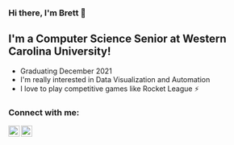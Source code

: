 ### Hi there, I'm Brett 👋

## I'm a Computer Science Senior at Western Carolina University!

- Graduating December 2021
- I'm really interested in Data Visualization and Automation
- I love to play competitive games like Rocket League ⚡

### Connect with me:

[<img align="left" alt="Brett | LinkedIn" width="22px" src="https://cdn.jsdelivr.net/npm/simple-icons@v3/icons/linkedin.svg" />][linkedin]
[<img align="left" alt="Brett | Instagram" width="22px" src="https://cdn.jsdelivr.net/npm/simple-icons@v3/icons/instagram.svg" />][instagram]

<br><br />

[instagram]: https://instagram.com/brettitude/
[linkedin]: https://www.linkedin.com/in/brett-dale/

<!--
**coolbrett/coolbrett** is a ✨ _special_ ✨ repository because its `README.md` (this file) appears on your GitHub profile.

Here are some ideas to get you started:

- 🔭 I’m currently working on ...
- 🌱 I’m currently learning ...
- 👯 I’m looking to collaborate on ...
- 🤔 I’m looking for help with ...
- 💬 Ask me about ...
- 📫 How to reach me: ...
- 😄 Pronouns: ...
- ⚡ Fun fact: ...
-->
